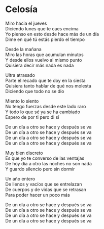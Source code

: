 # Celosía  

Miro hacia el jueves  
Diciendo lunes que te caes encima  
Yo pienso en esto desde hace más de un día  
Dime en qué tú estás pierdo el tiempo  

Desde la mañana  
Miro las horas que acumulan minutos  
Y desde ellos vuelvo al mismo punto  
Quisiera decir más nada es nada  

Ultra atrasado  
Parte el recado que te doy en la siesta  
Quisiera tanto hablar de qué nos molesta  
Diciendo que todo no se dio  

Miento lo siento  
No tengo fuerzas desde este lado raro  
Y todo lo que sé ya se ha cambiado  
Espero de por ti pero di sí  

De un día a otro se hace y después se va  
De un día a otro se hace y después se va  
De un día a otro se hace y después se va  
De un día a otro se hace y después se va  

Muy bien discreto  
Es que yo te converso de las ventajas  
De hoy día a otro las noches no son nada  
Y guardo silencio pero sin dormir  

Un año entero  
De llenos y vacíos que se entrelazan  
De cuerpos y de vidas que se retrasan  
Para poder hacer un poco más  

De un día a otro se hace y después se va  
De un día a otro se hace y después se va  
De un día a otro se hace y después se va  
De un día a otro se hace y después se va  
